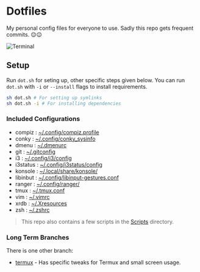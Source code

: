 # Dotfiles

My personal config files for everyone to use. Sadly this repo gets frequent commits. 😌😉

![Terminal](https://i.imgur.com/XOJlQXU.png)

## Setup

Run `dot.sh` for seting up, other specific steps given below.
You can run `dot.sh` with `-i` or `--install` flags to install requirements.

```bash
sh dot.sh # For setting up symlinks
sh dot.sh -i # For installing dependencies
```

### Included Configurations

* compiz : [~/.config/compiz.profile](https://github.com/2KAbhishek/Dotfiles/blob/master/.config/compiz.profile)
* conky : [~/.config/conky_sysinfo](https://github.com/2KAbhishek/Dotfiles/blob/master/.config/conky_sysinfo)
* dmenu : [~/.dmenurc](https://github.com/2KAbhishek/Dotfiles/blob/master/.dmenurc)
* git : [~/.gitconfig](https://github.com/2KAbhishek/Dotfiles/blob/master/.gitconfig)
* i3 : [~/.config/i3/config](https://github.com/2KAbhishek/Dotfiles/blob/master/.config/i3/config)
* i3status : [~/.config/i3status/config](https://github.com/2KAbhishek/Dotfiles/blob/master/)
* konsole : [~/.local/share/konsole/](https://github.com/2KAbhishek/Dotfiles/blob/master/.local/share/konsole)
* libinbut : [~/.config/libinput-gestures.conf](https://github.com/2KAbhishek/Dotfiles/blob/master/.config/libinput-gestures.conf)
* ranger : [~/.config/ranger/](https://github.com/2KAbhishek/Dotfiles/blob/master/.config/ranger/)
* tmux : [~/.tmux.conf](https://github.com/2KAbhishek/Dotfiles/blob/master/.tmux.conf)
* vim : [~/.vimrc](https://github.com/2KAbhishek/Dotfiles/blob/master/.vimrc)
* xrdb : [~/.Xresources](https://github.com/2KAbhishek/Dotfiles/blob/master/.Xresources)
* zsh : [~/.zshrc](https://github.com/2KAbhishek/Dotfiles/blob/master/.zshrc)

> This repo also contains a few scripts in the [Scripts](https://github.com/2KAbhishek/Dotfiles/blob/master/Scripts) directory.

### Long Term Branches

There is one other branch:

* [termux](https://github.com/2KAbhishek/Dotfiles/blob/termux/) - Has specific tweaks for Termux and small screen usage.
